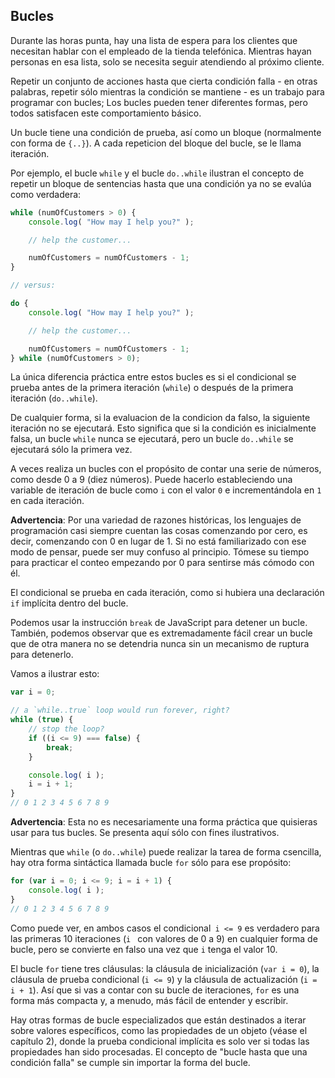 ## Bucles

Durante las horas punta, hay una lista de espera para los clientes que necesitan hablar con el empleado de la tienda telefónica. Mientras hayan personas en esa lista, solo se necesita seguir atendiendo al próximo cliente.

Repetir un conjunto de acciones hasta que cierta condición falla - en otras palabras, repetir sólo mientras la condición se mantiene - es un trabajo para programar con bucles; Los bucles pueden tener diferentes formas, pero todos satisfacen este comportamiento básico.

Un bucle tiene una condición de prueba, así como un bloque \(normalmente con forma de `{..}`\). A cada repeticion del bloque del bucle, se le llama iteración.

Por ejemplo, el bucle `while` y el bucle `do..while` ilustran el concepto de repetir un bloque de sentencias hasta que una condición ya no se evalúa como verdadera:

```js
while (numOfCustomers > 0) {
	console.log( "How may I help you?" );

	// help the customer...

	numOfCustomers = numOfCustomers - 1;
}

// versus:

do {
	console.log( "How may I help you?" );

	// help the customer...

	numOfCustomers = numOfCustomers - 1;
} while (numOfCustomers > 0);
```

La única diferencia práctica entre estos bucles es si el condicional se prueba antes de la primera iteración \(`while`\) o después de la primera iteración \(`do..while`\).

De cualquier forma, si la evaluacion de la condicion da falso, la siguiente iteración no se ejecutará. Esto significa que si la condición es inicialmente falsa, un bucle `while` nunca se ejecutará, pero un bucle `do..while` se ejecutará sólo la primera vez.

A veces realiza un bucles con el propósito de contar una serie de números, como desde 0 a 9 \(diez números\). Puede hacerlo estableciendo una variable de iteración de bucle como `i` con el valor `0` e incrementándola en `1` en cada iteración.

**Advertencia**: Por una variedad de razones históricas, los lenguajes de programación casi siempre cuentan las cosas comenzando por cero, es decir, comenzando con 0 en lugar de 1. Si no está familiarizado con ese modo de pensar, puede ser muy confuso al principio. Tómese su tiempo para practicar el conteo empezando por 0 para sentirse más cómodo con él.

El condicional se prueba en cada iteración, como si hubiera una declaración `if` implícita dentro del bucle.

Podemos usar la instrucción `break` de JavaScript para detener un bucle. También, podemos observar que es extremadamente fácil crear un bucle  que de otra manera no se detendria nunca sin un mecanismo de ruptura para detenerlo.

Vamos a ilustrar esto:

```js
var i = 0;

// a `while..true` loop would run forever, right?
while (true) {
	// stop the loop?
	if ((i <= 9) === false) {
		break;
	}

	console.log( i );
	i = i + 1;
}
// 0 1 2 3 4 5 6 7 8 9
```

**Advertencia**: Esta no es necesariamente una forma práctica que quisieras usar para tus bucles. Se presenta aquí sólo con fines ilustrativos.

Mientras que `while` \(o `do..while`\) puede realizar la tarea de forma csencilla, hay otra forma sintáctica llamada bucle `for` sólo para ese propósito:

```js
for (var i = 0; i <= 9; i = i + 1) {
	console.log( i );
}
// 0 1 2 3 4 5 6 7 8 9
```

Como puede ver, en ambos casos el condicional` i <= 9` es verdadero para las primeras 10 iteraciones \(`i ` con valores de 0 a 9\) en cualquier forma de bucle, pero se convierte en falso una vez que `i` tenga el valor 10.

El bucle `for` tiene tres cláusulas: la cláusula de inicialización \(`var i = 0`\), la cláusula de prueba condicional \(`i <= 9`\) y la cláusula de actualización \(`i = i + 1`\). Así que si vas a contar con su bucle de iteraciones, `for` es una forma más compacta y, a menudo, más fácil de entender y escribir.

Hay otras formas de bucle especializados que están destinados a iterar sobre valores específicos, como las propiedades de un objeto \(véase el capítulo 2\), donde la prueba condicional implícita es solo ver si todas las propiedades han sido procesadas. El concepto de "bucle hasta que una condición falla" se cumple sin importar la forma del bucle.
